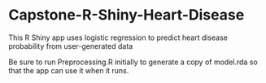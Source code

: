 # Capstone-R-Shiny-Heart-Disease
This R Shiny app uses logistic regression to predict heart disease probability from user-generated data

Be sure to run Preprocessing.R initially to generate a copy of model.rda so that the app can use it when it runs.

